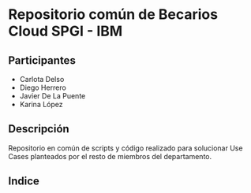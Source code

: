 # Repositorio común de Becarios Cloud SPGI - IBM

## Participantes
- Carlota Delso
- Diego Herrero
- Javier De La Puente
- Karina López

## Descripción
Repositorio en común de scripts y código realizado para solucionar Use Cases planteados por el resto de miembros del departamento. 

## Indice

